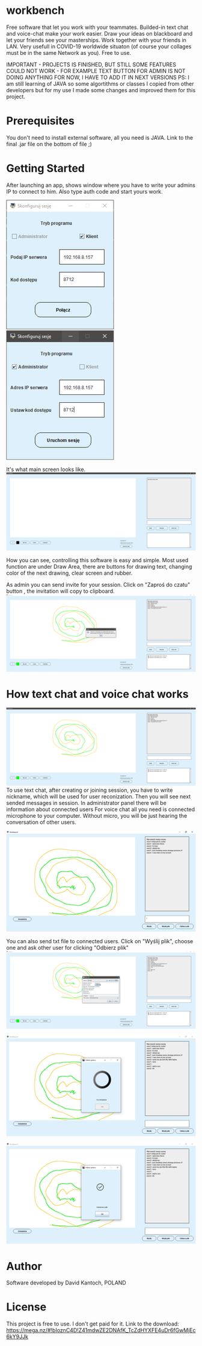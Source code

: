 # workbench
Free software that let you work with your teammates. Builded-in text chat and voice-chat make your work easier. Draw your ideas on blackboard and let your friends see your masterships. Work together with your friends in LAN. Very usefull in COVID-19 worldwide situaton (of course your collages must be in the same Network as you). Free to use.

IMPORTANT - PROJECTS IS FINISHED, BUT STILL SOME FEATURES COULD NOT WORK - FOR EXAMPLE TEXT BUTTON FOR ADMIN IS NOT DOING ANYTHING FOR NOW, I HAVE TO ADD IT IN NEXT VERSIONS
PS: I am still learning of JAVA so some algortithms or classes I copied from other developers but for my use I made some changes and improved them for this project.

# Prerequisites
You don't need to install external software, all you need is JAVA. Link to the final .jar file on the bottom of file ;)

# Getting Started
After launching an app, shows window where you have to write your admins IP to connect to him. Also type auth code and start yours work.


![Configure session](https://raw.githubusercontent.com/longdavid2k17/workbench/master/screens_Workbench/11lap.PNG)
![Configure session client](https://raw.githubusercontent.com/longdavid2k17/workbench/master/screens_Workbench/1_start.PNG)


It's what main screen looks like.
![Main screen](https://raw.githubusercontent.com/longdavid2k17/workbench/master/screens_Workbench/2_okno_glowne.PNG)

How you can see, controlling this software is easy and simple. Most used function are under Draw Area, there are buttons for drawing text, changing color of the next drawing, clear screen and rubber.

As admin you can send invite for your session. Click on "Zaproś do czatu" button , the invitation will copy to clipboard.
![Simple text example](https://raw.githubusercontent.com/longdavid2k17/workbench/master/screens_Workbench/4_sendInv.PNG)

# How text chat and voice chat works

![Chat view](https://raw.githubusercontent.com/longdavid2k17/workbench/master/screens_Workbench/3_chat.PNG)
To use text chat, after creating or joining session, you have to write nickname, which will be used for user reconization. Then you will
see next sended messages in session. In administrator panel there will be information about connected users
For voice chat all you need is connected microphone to your computer. Without micro, you will be just hearing the conversation of other users.

![Chat view for client](https://raw.githubusercontent.com/longdavid2k17/workbench/master/screens_Workbench/4lap.PNG)

You can also send txt file to connected users. Click on "Wyślij plik", choose one and ask other user for clicking  "Odbierz plik"
![Send file to user](https://raw.githubusercontent.com/longdavid2k17/workbench/master/screens_Workbench/5_sending_files.PNG)

![Awaiting file](https://raw.githubusercontent.com/longdavid2k17/workbench/master/screens_Workbench/5_waiting.PNG)

![File recived](https://raw.githubusercontent.com/longdavid2k17/workbench/master/screens_Workbench/6_file_recived.PNG)



# Author
Software developed by David Kantoch, POLAND

# License
This project is free to use. I don't get paid for it.
Link to the download: https://mega.nz/#!bIoznC4D!Z41mdwZE2DNAfK_TcZdHYXFE4uDr6fGwMjEc6kY9JJk

